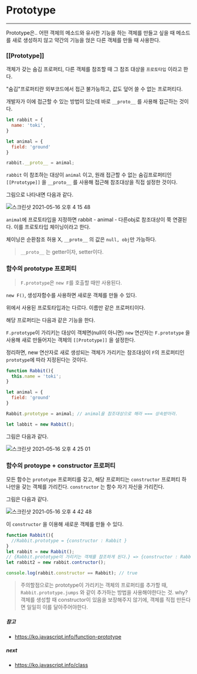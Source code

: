 # Prototype

---

Prototype은.. 어떤 객체의 메소드와 유사한 기능을 하는 객체를 만들고 싶을 때  메소드를 새로 생성하지 않고 약간의 기능을 얹은 다른 객체를 만들 때 사용한다.



### [[Prototype]]

객체가 갖는 숨김 프로퍼티, 다른 객체를 참조할 때 그 참조 대상을 `프로토타입` 이라고 한다.

"숨김"프로퍼티란 외부코드에서 접근 불가능하고, 값도 덮어 쓸 수 없는 프로퍼티다.

개발자가 이에 접근할 수 있는 방법이 있는데 바로 `__proto__` 를 사용해 접근하는 것이다.





```js
let rabbit = {
  name: 'toki',
}

let animal = {
  field: 'ground'
}

rabbit.__proto__ = animal;
```

`rabbit` 이 참조하는 대상이 `animal` 이고, 원래 접근할 수 없는 숨김프로퍼티인 `[[Prototype]]` 을 `__proto__` 를 사용해 접근해 참조대상을 직접 설정한 것이다.

그림으로 나타내면 다음과 같다.

![스크린샷 2021-05-16 오후 4 15 48](https://user-images.githubusercontent.com/55486644/118388881-fbf2ac00-b661-11eb-8586-4b43381c414e.png)

`animal`에 프로토타입을 지정하면  rabbit - animal - 다른obj로 참조대상이 쭉 연결된다. 이를 프로토타입 체이닝이라고 한다.

체이닝은 순환참조 허용 X, `__proto__` 의 값은 `null, obj`만 가능하다.



> `__proto__` 는 getter이자, setter이다.





### 함수의 prototype 프로퍼티

> `F.prototype`은 `new F`를 호출할 때만 사용된다.

`new F()`, 생성자함수를 사용하면 새로운 객체를 만들 수 있다.

위에서 사용된 프로토타입과는 다르다. 이름만 같은 프로퍼티이다.

해당 프로퍼티는 다음과 같은 기능을 한다.

`F.prototype`이 가리키는 대상이 객체면(null이 아니면) `new` 연산자는 `F.prototype` 을 사용해 새로 만들어지는 객체의 `[[Prototype]]` 을 설정한다.



정리하면, new 연산자로 새로 생성되는 객체가 가리키는 참조대상이 `F`의 프로퍼티인 `prototype`에 따라 지정된다는 것이다.



```js
function Rabbit(){
  this.name = 'toki';
}

let animal = {
  field: 'ground'
}

Rabbit.prototype = animal; // animal을 참조대상으로 해라 === 상속받아라.

let labbit = new Rabbit();
```



그림은 다음과 같다.

![스크린샷 2021-05-16 오후 4 25 01](https://user-images.githubusercontent.com/55486644/118389099-44f73000-b663-11eb-936d-87dc12d629d5.png)





### 함수의 protoype + constructor 프로퍼티

모든 함수는 `prototype` 프로퍼티를 갖고, 해당 프로퍼티는 `constructor` 프로퍼티 하나만을 갖는 객체를 가리킨다. `constructor` 는 함수 자기 자신을 가리킨다.

그림은 다음과 같다.

![스크린샷 2021-05-16 오후 4 42 48](https://user-images.githubusercontent.com/55486644/118389644-c18b0e00-b665-11eb-815f-8407611b4d61.png)



이 `constructor` 을 이용해 새로운 객체를 만들 수 있다.

```js
function Rabbit(){
  //Rabbit.prototype = {constructor : Rabbit }
}
let rabbit = new Rabbit();
// {Rabbit.prototype이 가리키는 객체를 참조하게 된다.} => {constructor : Rabbit }
let rabbit2 = new rabbit.contructor();

console.log(rabbit.constructor == Rabbit); // true
```



> 주의할점으로는 prototype이 가리키는 객체의 프로퍼티를 추가할 때, `Rabbit.prototype.jumps` 와 같이 추가하는 방법을 사용해야한다는 것. why? 객체를 생성할 때 constructor이 있음을 보장해주지 않기에, 객체를 직접 만든다면 일일히 이를 달아주어야한다.





##### 참고

- https://ko.javascript.info/function-prototype



##### next

- https://ko.javascript.info/class


